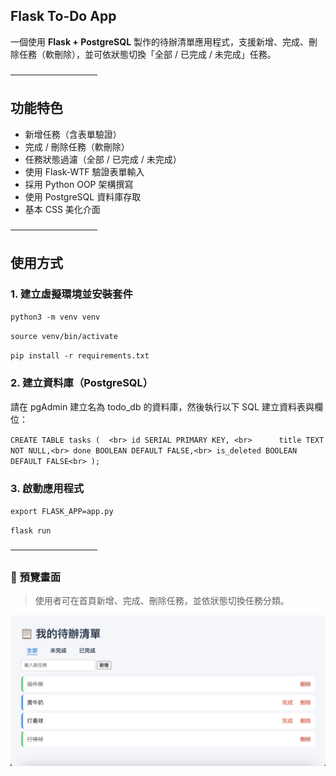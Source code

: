 
## Flask To-Do App

一個使用 **Flask + PostgreSQL** 製作的待辦清單應用程式，支援新增、完成、刪除任務（軟刪除），並可依狀態切換「全部 / 已完成 / 未完成」任務。

──────────────

## 功能特色

- 新增任務（含表單驗證）
- 完成 / 刪除任務（軟刪除）
- 任務狀態過濾（全部 / 已完成 / 未完成）
- 使用 Flask-WTF 驗證表單輸入
- 採用 Python OOP 架構撰寫
- 使用 PostgreSQL 資料庫存取
- 基本 CSS 美化介面

──────────────

## 使用方式

### 1. 建立虛擬環境並安裝套件

`python3 -m venv venv`

`source venv/bin/activate`

`pip install -r requirements.txt`

### 2. 建立資料庫（PostgreSQL）

請在 pgAdmin 建立名為 todo_db 的資料庫，然後執行以下 SQL 建立資料表與欄位：

`CREATE TABLE tasks (  <br>
    id SERIAL PRIMARY KEY, <br>     
    title TEXT NOT NULL,<br>
    done BOOLEAN DEFAULT FALSE,<br>
    is_deleted BOOLEAN DEFAULT FALSE<br>
);`

### 3. 啟動應用程式

`export FLASK_APP=app.py`

`flask run`

──────────────

### 📸 預覽畫面

> 使用者可在首頁新增、完成、刪除任務，並依狀態切換任務分類。

![主畫面](screenshots/home.png)
